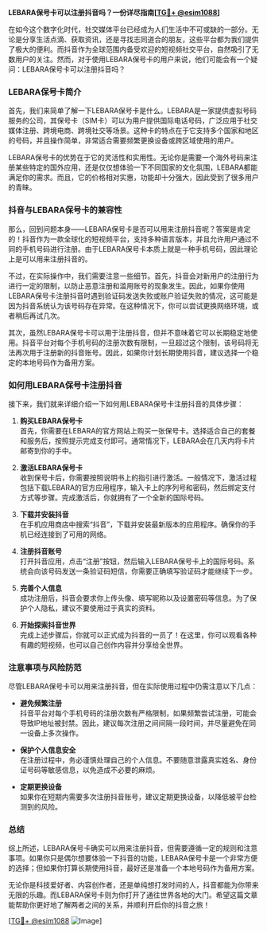 **LEBARA保号卡可以注册抖音吗？一份详尽指南[[TG💪+ @esim1088](https://t.me/s/esim1088)]**

在如今这个数字化时代，社交媒体平台已经成为人们生活中不可或缺的一部分。无论是分享生活点滴、获取资讯，还是寻找志同道合的朋友，这些平台都为我们提供了极大的便利。而抖音作为全球范围内备受欢迎的短视频社交平台，自然吸引了无数用户的关注。然而，对于使用LEBARA保号卡的用户来说，他们可能会有一个疑问：LEBARA保号卡可以注册抖音吗？

### LEBARA保号卡简介

首先，我们来简单了解一下LEBARA保号卡是什么。LEBARA是一家提供虚拟号码服务的公司，其保号卡（SIM卡）可以为用户提供国际电话号码，广泛应用于社交媒体注册、跨境电商、跨境社交等场景。这种卡的特点在于它支持多个国家和地区的号码，并且操作简单，非常适合需要频繁更换设备或跨区域使用的用户。

LEBARA保号卡的优势在于它的灵活性和实用性。无论你是需要一个海外号码来注册某些特定的国外应用，还是仅仅想体验一下不同国家的文化氛围，LEBARA都能满足你的需求。而且，它的价格相对实惠，功能却十分强大，因此受到了很多用户的青睐。

### 抖音与LEBARA保号卡的兼容性

那么，回到问题本身——LEBARA保号卡是否可以用来注册抖音呢？答案是肯定的！抖音作为一款全球化的短视频平台，支持多种语言版本，并且允许用户通过不同的手机号码进行注册。由于LEBARA保号卡本质上就是一种手机号码，因此理论上是可以用来注册抖音的。

不过，在实际操作中，我们需要注意一些细节。首先，抖音会对新用户的注册行为进行一定的限制，以防止恶意注册和滥用账号的现象发生。因此，如果你使用LEBARA保号卡注册抖音时遇到验证码发送失败或账户验证失败的情况，这可能是因为抖音系统认为该号码存在异常。在这种情况下，你可以尝试更换网络环境，或者稍后再试几次。

其次，虽然LEBARA保号卡可以用于注册抖音，但并不意味着它可以长期稳定地使用。抖音平台对每个手机号码的注册次数有限制，一旦超过这个限制，该号码将无法再次用于注册新的抖音账号。因此，如果你计划长期使用抖音，建议选择一个稳定的本地号码作为备用方案。

### 如何用LEBARA保号卡注册抖音

接下来，我们就来详细介绍一下如何用LEBARA保号卡注册抖音的具体步骤：

1. **购买LEBARA保号卡**  
   首先，你需要在LEBARA的官方网站上购买一张保号卡。选择适合自己的套餐和服务后，按照提示完成支付即可。通常情况下，LEBARA会在几天内将卡片邮寄到你的手中。

2. **激活LEBARA保号卡**  
   收到保号卡后，你需要按照说明书上的指引进行激活。一般情况下，激活过程包括下载LEBARA的官方应用程序，输入卡上的序列号和密码，然后绑定支付方式等步骤。完成激活后，你就拥有了一个全新的国际号码。

3. **下载并安装抖音**  
   在手机应用商店中搜索“抖音”，下载并安装最新版本的应用程序。确保你的手机已经连接到了可用的网络。

4. **注册抖音账号**  
   打开抖音应用，点击“注册”按钮，然后输入LEBARA保号卡上的国际号码。系统会向该号码发送一条验证码短信，你需要正确填写验证码才能继续下一步。

5. **完善个人信息**  
   成功注册后，抖音会要求你上传头像、填写昵称以及设置密码等信息。为了保护个人隐私，建议不要使用过于真实的资料。

6. **开始探索抖音世界**  
   完成上述步骤后，你就可以正式成为抖音的一员了！在这里，你可以观看各种有趣的短视频，也可以自己创作内容并分享给全世界。

### 注意事项与风险防范

尽管LEBARA保号卡可以用来注册抖音，但在实际使用过程中仍需注意以下几点：

- **避免频繁注册**  
  抖音平台对每个手机号码的注册次数有严格限制，如果频繁尝试注册，可能会导致IP地址被封禁。因此，建议每次注册之间间隔一段时间，并尽量避免在同一设备上多次操作。

- **保护个人信息安全**  
  在注册过程中，务必谨慎处理自己的个人信息。不要随意泄露真实姓名、身份证号码等敏感信息，以免造成不必要的麻烦。

- **定期更换设备**  
  如果你在短期内需要多次注册抖音账号，建议定期更换设备，以降低被平台检测到的风险。

### 总结

综上所述，LEBARA保号卡确实可以用来注册抖音，但需要遵循一定的规则和注意事项。如果你只是偶尔想要体验一下抖音的功能，LEBARA保号卡是一个非常方便的选择；但如果你打算长期使用抖音，最好还是准备一个本地号码作为备用方案。

无论你是科技爱好者、内容创作者，还是单纯想打发时间的人，抖音都能为你带来无限的乐趣。而LEBARA保号卡则为你打开了通往世界各地的大门。希望这篇文章能帮助你更好地了解两者之间的关系，并顺利开启你的抖音之旅！

[[TG💪+ @esim1088](https://t.me/s/esim1088) ![Image](https://i.postimg.cc/4NQfJmqS/Snipaste-2025-05-13-00-14-12.png)]